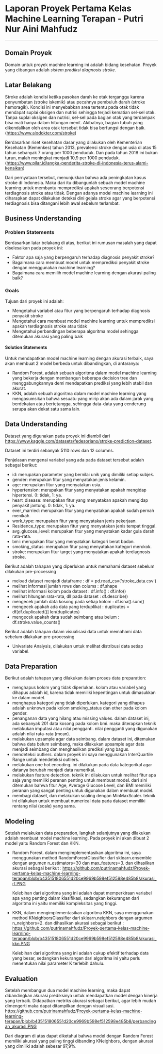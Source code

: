 # Laporan Proyek Pertama Kelas Machine Learning Terapan - Putri Nur Aini Mahfudz
---
## Domain Proyek

Domain untuk proyek machine learning ini adalah bidang kesehatan. Proyek yang dibangun adalah *sistem prediksi diagnosis stroke*.

## **Latar Belakang**

Stroke adalah kondisi ketika pasokan darah ke otak terganggu karena penyumbatan (stroke iskemik) atau pecahnya pembuluh darah (stroke hemoragik). Kondisi ini menyebabkan area tertentu pada otak tidak mendapat suplai oksigen dan nutrisi sehingga terjadi kematian sel-sel otak. Tanpa suplai oksigen dan nutrisi, sel-sel pada bagian otak yang terdampak bisa mati hanya dalam hitungan menit. Akibatnya, bagian tubuh yang dikendalikan oleh area otak tersebut tidak bisa berfungsi dengan baik. (https://www.alodokter.com/stroke)

Berdasarkan riset kesehatan dasar yang dilakukan oleh Kementerian Kesehatan (Kemenkes) tahun 2013, prevalensi stroke dengan usia di atas 15 tahun sebanyak 7 orang per 1000 penduduk. Dan pada tahun 2018 ini bukan turun, malah meningkat menjadi 10,9 per 1000 penduduk. (https://www.pilar.id/angka-penderita-stroke-di-indonesia-terus-alami-kenaikan)

Dari pernyataan tersebut, menunjukkan bahwa ada peningkatan kasus stroke di Indonesia. Maka dari itu dibangunlah sebuah model machine learning untuk membantu memprediksi apakah seseorang berpotensi terdiagnosis stroke atau tidak. Dengan adanya model machine learning ini diharapkan dapat dilakukan deteksi dini gejala stroke agar yang berpotensi terdiagnosis bisa ditangani lebih awal sebelum terlambat.


## Business Understanding

### Problem Statements
Berdasarkan latar belakang di atas, berikut ini rumusan masalah yang dapat diselesaikan pada proyek ini:
- Faktor apa saja yang berpengaruh terhadap diagnosis penyakit stroke? 
- Bagaimana cara membuat model untuk memprediksi penyakit stroke dengan menggunakan machine learning?
- Bagaimana cara memilih model machine learning dengan akurasi paling baik?

### Goals
Tujuan dari proyek ini adalah:
- Mengetahui variabel atau fitur yang berpengaruh terhadap diagnosis penyakit stroke
- Mengetahui cara membuat model machine learning untuk memprediksi apakah terdiagnosis stroke atau tidak
- Mengetahui perbandingan beberapa algoritma model sehingga ditemukan akurasi yang paling baik

#### Solution Statements
Untuk mendapatkan model machine learning dengan akurasi terbaik, saya akan membuat 2 model berbeda untuk dibandingkan, di antaranya:
- Random Forest, adalah sebuah algoritma dalam model machine learning yang bekerja dengan membangun beberapa decision tree dan menggabungkannya demi mendapatkan prediksi yang lebih stabil dan akurat. 
- KKN, adalah sebuah algoritma dalam model machine learning yang mengasumsikan bahwa sesuatu yang mirip akan ada dalam jarak yang berdekatan atau bertetangga, sehingga data-data yang cenderung serupa akan dekat satu sama lain.

## Data Understanding

Dataset yang digunakan pada proyek ini diambil dari https://www.kaggle.com/datasets/fedesoriano/stroke-prediction-dataset. 

Dataset ini terdiri sebanyak 5110 rows dan 12 columns.

Penjelasan mengenai variabel yang ada pada dataset tersebut adalah sebagai berikut:
- id: merupakan parameter yang bernilai unik yang dimiliki setiap subjek.
- gender: merupakan fitur yang menyatakan jenis kelamin.
- age: merupakan fitur yang menyatakan usia.
- hypertension: merupakan fitur yang menyatakan apakah mengidap hipertensi. 0: tidak, 1: ya.
- heart_disease: merupakan fitur yang menyatakan apakah mengidap penyakit jantung. 0: tidak, 1: ya.
- ever_married: merupakan fitur yang menyatakan apakah sudah pernah menikah. 
- work_type: merupakan fitur yang menyatakan jenis pekerjaan.
- Residence_type: merupakan fitur yang menyatakan jenis tempat tinggal.
- avg_glucose_level: merupakan fitur yang menyatakan kadar gula darah rata-rata.
- bmi: merupakan fitur yang menyatakan kategori berat badan.
- smoking_status: merupakan fitur yang menyatakan kategori merokok.
- stroke: merupakan fitur target yang menyatakan apakah terdiagnosis stroke.

Berikut adalah tahapan yang diperlukan untuk memahami dataset sebelum dilakukan pre-processing
- meload dataset menjadi dataframe : df = pd.read_csv('stroke_data.csv')
- melihat informasi jumlah rows dan colums : df.shape
- melihat informasi kolom pada dataset : df.info() : df.info()
- melihat hitungan rata-rata, dll pada dataset : df.describe()
- mengecek jumlah data kosong pada setiap kolom : df.isna().sum()
- mengecek apakah ada data yang terduplikat : duplicates = df[df.duplicated()] len(duplicates)
- mengecek apakah data sudah seimbang atau belum : df.stroke.value_counts()

Berikut adalah tahapan dalam visualisasi data untuk memahami data sebelum dilakukan pre-processing
- Univariate Analysis, dilakukan untuk melihat distribusi data setiap variabel. 

## Data Preparation

Berikut adalah tahapan yang dilakukan dalam proses data preparation:
- menghapus kolom yang tidak diperlukan. kolom atau variabel yang dihapus adalah id, karena tidak memiliki kepentingan untuk dimasukkan ke dalam model.
- menghapus kategori yang tidak diperlukan. kategori yang dihapus adalah unknown pada kolom smoking_status dan other pada kolom gender.
- penanganan data yang hilang atau missing values. dalam dataset ini, ada sebanyak 201 data kosong pada kolom bmi. maka diterapkan teknik melakukan imputasi atau nilai pengganti. nilai pengganti yang digunakan adalah nilai rata-rata (mean).
- melakukan upsample agar data seimbang. dalam dataset ini, ditemukan bahwa data belum seimbang, maka dilakukan upsample agar data menjadi seimbang dan menghasilkan prediksi yang bagus.
- mendeteksi outliers. dalam proyek ini saya menggunakan InterQuartile Range untuk mendeteksi outliers.
- melakukan one hot encoding. ini dilakukan pada data kategorikal agar datanya berubah menjadi data numerikal.
- melakukan feature detection. teknik ini dilakukan untuk melihat fitur apa saja yang memiliki peranan penting untuk membuat model. dari sini ditemukan bahwa fitur Age, Average Glucose Level, dan BMI memiliki peranan yang sangat penting untuk digunakan dalam membuat model.
- membagi dataset, dan melakukan scaling dengan MinMaxScaler. teknik ini dilakukan untuk membuat numerical data pada dataset memiliki rentang nilai (scale) yang sama. 

## Modeling

Setelah melakukan data preparation, langkah selanjutnya yang dilakukan adalah membuat model machine learning. Pada proyek ini akan dibuat 2 model yaitu Random Forest dan KKN.

- Random Forest. dalam mengimplementasikan algoritma ini, saya menggunakan method RandomForestClassifier dari sklearn.ensemble dengan argumen n_estimators=30 dan max_features=3. dan dihasilkan akurasi sebagai berikut :
https://github.com/putrinamahfudz/Proyek-pertama-kelas-machine-learning-terapan/blob/b435151806551d20ce9969b598ef512598e485b8/akurasi_rf.PNG 
  
  Kelebihan dari algoritma yang ini adalah dapat memperkiraan variabel apa yang penting dalam klasifikasi, sedangkan kekurangan dari algoritma ini yaitu memiliki     kompleksitas yang tinggi.

- KKN, dalam mengimplementasikan algoritma KKN, saya menggunakan method KNeighborsClassifier dari sklearn.neighbors dengan argumen n_neighbors=2. dan dihasilkan akurasi sebagai berikut :
https://github.com/putrinamahfudz/Proyek-pertama-kelas-machine-learning-terapan/blob/b435151806551d20ce9969b598ef512598e485b8/akurasi_kkn.PNG
  
  Kelebihan dari algoritma yang ini adalah cukup efektif terhadap data yang besar, sedangkan kekurangan dari algoritma ini yaitu perlu menentukan nilai parameter K terlebih dahulu.

## Evaluation
Setelah membangun dua model machine learning, maka dapat dibandingkan akurasi prediksinya untuk mendapatkan model dengan kinerja yang terbaik.
Didapatkan metriks akurasi sebagai berikut, agar lebih mudah dimengerti maka dapat ditampilkan dengan visualisasi.
https://github.com/putrinamahfudz/Proyek-pertama-kelas-machine-learning-terapan/blob/b435151806551d20ce9969b598ef512598e485b8/perbandingan_akurasi.PNG

Dari diagram di atas dapat diketahui bahwa model dengan Random Forest memiliki akurasi yang paling tinggi dibanding KNeighbors, dengan akurasi yang dimiliki adalah sebesar 97,9%.
